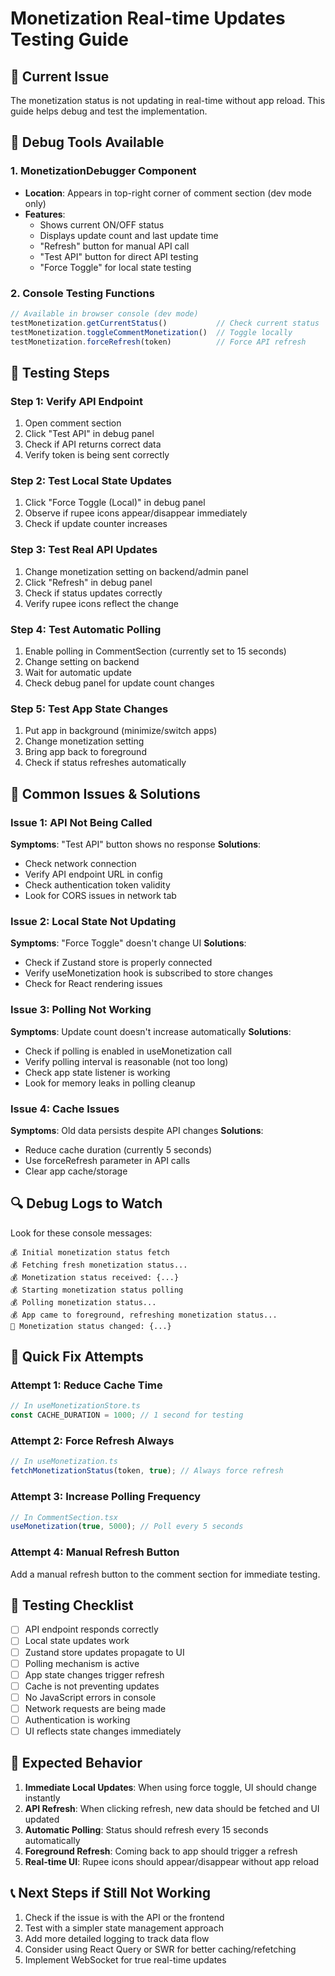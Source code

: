 # Monetization Real-time Updates Testing Guide

## 🚨 Current Issue
The monetization status is not updating in real-time without app reload. This guide helps debug and test the implementation.

## 🔧 Debug Tools Available

### 1. MonetizationDebugger Component
- **Location**: Appears in top-right corner of comment section (dev mode only)
- **Features**:
  - Shows current ON/OFF status
  - Displays update count and last update time
  - "Refresh" button for manual API call
  - "Test API" button for direct API testing
  - "Force Toggle" for local state testing

### 2. Console Testing Functions
```javascript
// Available in browser console (dev mode)
testMonetization.getCurrentStatus()           // Check current status
testMonetization.toggleCommentMonetization()  // Toggle locally
testMonetization.forceRefresh(token)          // Force API refresh
```

## 🧪 Testing Steps

### Step 1: Verify API Endpoint
1. Open comment section
2. Click "Test API" in debug panel
3. Check if API returns correct data
4. Verify token is being sent correctly

### Step 2: Test Local State Updates
1. Click "Force Toggle (Local)" in debug panel
2. Observe if rupee icons appear/disappear immediately
3. Check if update counter increases

### Step 3: Test Real API Updates
1. Change monetization setting on backend/admin panel
2. Click "Refresh" in debug panel
3. Check if status updates correctly
4. Verify rupee icons reflect the change

### Step 4: Test Automatic Polling
1. Enable polling in CommentSection (currently set to 15 seconds)
2. Change setting on backend
3. Wait for automatic update
4. Check debug panel for update count changes

### Step 5: Test App State Changes
1. Put app in background (minimize/switch apps)
2. Change monetization setting
3. Bring app back to foreground
4. Check if status refreshes automatically

## 🐛 Common Issues & Solutions

### Issue 1: API Not Being Called
**Symptoms**: "Test API" button shows no response
**Solutions**:
- Check network connection
- Verify API endpoint URL in config
- Check authentication token validity
- Look for CORS issues in network tab

### Issue 2: Local State Not Updating
**Symptoms**: "Force Toggle" doesn't change UI
**Solutions**:
- Check if Zustand store is properly connected
- Verify useMonetization hook is subscribed to store changes
- Check for React rendering issues

### Issue 3: Polling Not Working
**Symptoms**: Update count doesn't increase automatically
**Solutions**:
- Check if polling is enabled in useMonetization call
- Verify polling interval is reasonable (not too long)
- Check app state listener is working
- Look for memory leaks in polling cleanup

### Issue 4: Cache Issues
**Symptoms**: Old data persists despite API changes
**Solutions**:
- Reduce cache duration (currently 5 seconds)
- Use forceRefresh parameter in API calls
- Clear app cache/storage

## 🔍 Debug Logs to Watch

Look for these console messages:
```
💰 Initial monetization status fetch
💰 Fetching fresh monetization status...
💰 Monetization status received: {...}
💰 Starting monetization status polling
💰 Polling monetization status...
💰 App came to foreground, refreshing monetization status...
🔄 Monetization status changed: {...}
```

## 🚀 Quick Fix Attempts

### Attempt 1: Reduce Cache Time
```typescript
// In useMonetizationStore.ts
const CACHE_DURATION = 1000; // 1 second for testing
```

### Attempt 2: Force Refresh Always
```typescript
// In useMonetization.ts
fetchMonetizationStatus(token, true); // Always force refresh
```

### Attempt 3: Increase Polling Frequency
```typescript
// In CommentSection.tsx
useMonetization(true, 5000); // Poll every 5 seconds
```

### Attempt 4: Manual Refresh Button
Add a manual refresh button to the comment section for immediate testing.

## 📱 Testing Checklist

- [ ] API endpoint responds correctly
- [ ] Local state updates work
- [ ] Zustand store updates propagate to UI
- [ ] Polling mechanism is active
- [ ] App state changes trigger refresh
- [ ] Cache is not preventing updates
- [ ] No JavaScript errors in console
- [ ] Network requests are being made
- [ ] Authentication is working
- [ ] UI reflects state changes immediately

## 🎯 Expected Behavior

1. **Immediate Local Updates**: When using force toggle, UI should change instantly
2. **API Refresh**: When clicking refresh, new data should be fetched and UI updated
3. **Automatic Polling**: Status should refresh every 15 seconds automatically
4. **Foreground Refresh**: Coming back to app should trigger a refresh
5. **Real-time UI**: Rupee icons should appear/disappear without app reload

## 📞 Next Steps if Still Not Working

1. Check if the issue is with the API or the frontend
2. Test with a simpler state management approach
3. Add more detailed logging to track data flow
4. Consider using React Query or SWR for better caching/refetching
5. Implement WebSocket for true real-time updates